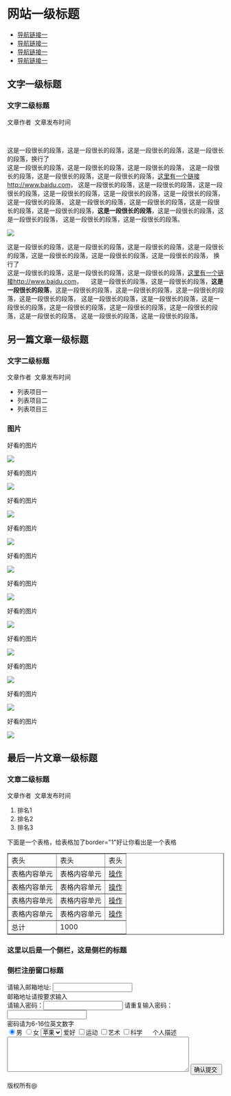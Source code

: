 <!DOCTYPE HTML>
<html>
<head>
<meta http-equiv="Content-Type" content="text/html; charset=utf-8">
<title>2017lfehtml01</title>
</head>
<body>
<h1>网站一级标题</h1>
<ul>
 <li> <a href="#">导航链接一</a></li>
 <li> <a href="#">导航链接一</a></li>
 <li> <a href="#">导航链接一</a></li>
 <li> <a href="#">导航链接一</a></li>
</ul>
<h2>文字一级标题</h2>
   <h3>文字二级标题</h3>
      <p>文章作者&nbsp;&nbsp;文章发布时间</p>
      <p>这是一段很长的段落，这是一段很长的段落，这是一段很长的段落，这是一段很长的段落，换行了<br>这是一段很长的段落，这是一段很长的段落，这是一段很长的段落，
      这是一段很长的段落，这是一段很长的段落，这是一段很长的段落，<a href="http://www.baidu.com">这里有一个链接http://www.baidu.com</a>，
      这是一段很长的段落，这是一段很长的段落，这是一段很长的段落，这是一段很长的段落，这是一段很长的段落，这是一段很长的段落，这是一段很长的段落，
      这是一段很长的段落，这是一段很长的段落，这是一段很长的段落，这是一段很长的段落，<b>这是一段很长的段落</b>，这是一段很长的段落，这是一段很长的段落，
      这是一段很长的段落，这是一段很长的段落。</p>
      <img src="http://image17-c.poco.cn/mypoco/myphoto/20150914/22/17431651620150914225440030_640.jpg">
      <p>这是一段很长的段落，这是一段很长的段落，这是一段很长的段落，这是一段很长的段落，这是一段很长的段落，这是一段很长的段落，这是一段很长的段落，
      换行了<br>这是一段很长的段落，这是一段很长的段落，这是一段很长的段落，<a href="http://www.baidu.com">这里有一个链接http://www.baidu.com</a>，
      这是一段很长的段落，这是一段很长的段落，<b>这是一段很长的段落</b>，这是一段很长的段落，这是一段很长的段落，这是一段很长的段落，这是一段很长的段落，
      这是一段很长的段落，这是一段很长的段落，这是一段很长的段落，这是一段很长的段落，这是一段很长的段落，这是一段很长的段落，这是一段很长的段落，
      这是一段很长的段落，这是一段很长的段落。</p>
<h2>另一篇文章一级标题</h2>
<h3>文字二级标题</h3>
<p>文章作者&nbsp;&nbsp;文章发布时间</p>
<ul>
<li>列表项目一</li>
<li>列表项目二</li>
<li>列表项目三</li>
</ul>
<h3>图片</h3>
<p>好看的图片</p>
<img src="http://image17-c.poco.cn/mypoco/myphoto/20150914/22/17431651620150914225440030_640.jpg">
<p>好看的图片<p>
<img src="http://img.hb.aicdn.com/b07ebcd8c631582d264d6693ae5747a86b31e12530c86-qbLNP7">
<p>好看的图片</p>
<img src="http://img.hb.aicdn.com/ea04fec024ecff44da093effccbb587e1fc0d4b14cefc-Ja6YTR">
<p>好看的图片</p>
<img src="http://img.hb.aicdn.com/ea04fec024ecff44da093effccbb587e1fc0d4b14cefc-Ja6YTR_fw658">
<p>好看的图片</p>
<img src="https://photo.tuchong.com/1076705/l/18518873.webp">
<p>好看的图片</p>
<img src="http://image17-c.poco.cn/mypoco/myphoto/20150914/22/17431651620150914225440030_640.jpg">
<p>好看的图片</p>
<img src="http://image17-c.poco.cn/mypoco/myphoto/20150914/22/17431651620150914225440030_640.jpg">
<p>好看的图片</p>
<img src="http://image17-c.poco.cn/mypoco/myphoto/20150914/22/17431651620150914225440030_640.jpg">
<p>好看的图片</p>
<img src="http://image17-c.poco.cn/mypoco/myphoto/20150914/22/17431651620150914225440030_640.jpg">
<p>好看的图片</p>
<img src="http://image17-c.poco.cn/mypoco/myphoto/20150914/22/17431651620150914225440030_640.jpg">
<p>好看的图片</p>
<img src="http://image17-c.poco.cn/mypoco/myphoto/20150914/22/17431651620150914225440030_640.jpg">

<h2>最后一片文章一级标题</h2>
<h3>文章二级标题</h3>
<p>文章作者&nbsp;&nbsp;文章发布时间</p>
<ol>
<li>排名1</li>
<li>排名2</li>
<li>排名3</li>
</ol>
<p>下面是一个表格，给表格加了border="1"好让你看出是一个表格</p>
<table border="1">
<tr>
<td>表头</td>
<td>表头</td>
<td>表头</td>
</tr>
<tr>
<td>表格内容单元</td>
<td>表格内容单元</td>
<td><a href="https://www.baidu.com/">操作</a></td>
</tr>
<tr>
<td>表格内容单元</td>
<td>表格内容单元</td>
<td><a href="https://www.baidu.com/">操作</a></td>
</tr>
<tr>
<td>表格内容单元</td>
<td>表格内容单元</td>
<td><a href="https://www.baidu.com/">操作</a></td>
</tr>
<tr>
<td>表格内容单元</td>
<td>表格内容单元</td>
<td><a href="https://www.baidu.com/">操作</a></td>
</tr><tr>
<td>总计</td>
<td colspan="2">1000</td>
</tr>
</table>
<h3>这里以后是一个侧栏，这是侧栏的标题</h3>
<h3>侧栏注册窗口标题</h3>
<form>
请输入邮箱地址:
<input type="text" name="这是一个文本输入框"><br>
邮箱地址请按要求输入<br>
请输入密码：<input type="text" name="这是一个文本输入框">
请重复输入密码：<input type="text" name="这是一个文本输入框"><br>
密码请为6-16位英文数字
<br>
<input type="radio" name="sex" value="male" checked>男
<input type="radio" name="sex" value="female">女
<select name="水果">  
<option value="apple">苹果</option>  
<option value="orange">橘子</option>  
<option value="banana">香蕉</option>  
<option value="pear">梨</option>  
</select> 
爱好
<input type="checkbox" value="sport" name="sport">运动
<input type="checkbox" value="art" name="art">艺术
<input type="checkbox" value="science" name="science" >科学&nbsp; &nbsp;  
个人描述
<textarea rows="5" cols="50">  
</textarea>  
<input type="submit" value="确认提交 ">
</form>
<p>版权所有@</p>
</body>
</html>
